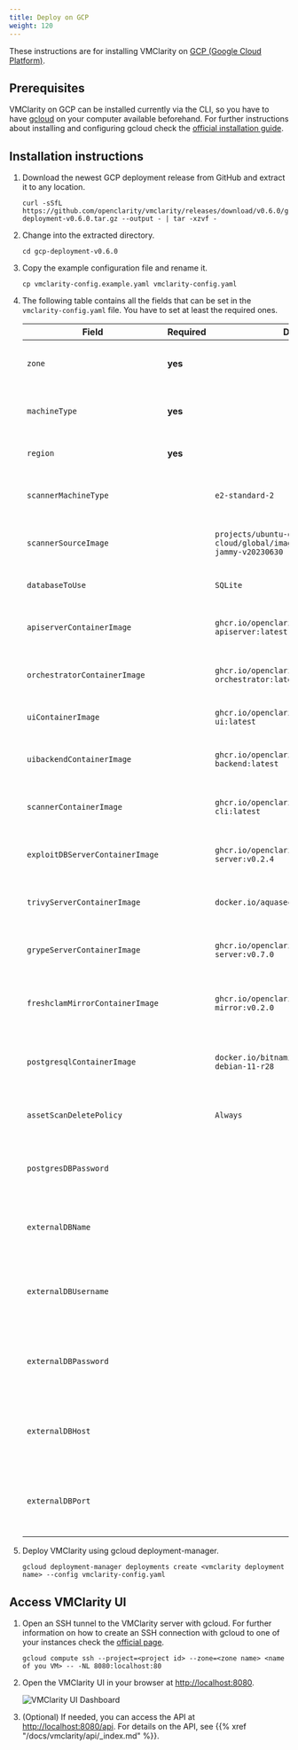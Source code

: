```yaml
---
title: Deploy on GCP
weight: 120
---
```


These instructions are for installing VMClarity on [GCP (Google Cloud Platform)](https://cloud.google.com).

## Prerequisites

VMClarity on GCP can be installed currently via the CLI, so you have to have
[gcloud](https://cloud.google.com/sdk/gcloud) on your computer available beforehand. For further instructions about
installing and configuring gcloud check the [official installation guide](https://cloud.google.com/sdk/docs/install).

## Installation instructions

1. Download the newest GCP deployment release from GitHub and extract it to any location.

    ```shell
    curl -sSfL https://github.com/openclarity/vmclarity/releases/download/v0.6.0/gcp-deployment-v0.6.0.tar.gz --output - | tar -xzvf -
    ```

2. Change into the extracted directory.

    ```shell
    cd gcp-deployment-v0.6.0
    ```

3. Copy the example configuration file and rename it.

    ```shell
    cp vmclarity-config.example.yaml vmclarity-config.yaml
    ```

4. The following table contains all the fields that can be set in the `vmclarity-config.yaml` file. You have to set at
   least the required ones.

   | Field                           | Required | Default                                                              | Description                                                                         |
   |---------------------------------|----------|----------------------------------------------------------------------|-------------------------------------------------------------------------------------|
   | `zone`                          | **yes**  |                                                                      | The Zone to locate the VMClarity server.                                            |
   | `machineType`                   | **yes**  |                                                                      | The machine type for the VMClarity server.                                          |
   | `region`                        | **yes**  |                                                                      | The region to locate VMClarity.                                                     |
   | `scannerMachineType`            |          | `e2-standard-2`                                                      | Machine type to use for the Scanner instances.                                      |
   | `scannerSourceImage`            |          | `projects/ubuntu-os-cloud/global/images/ubuntu-2204-jammy-v20230630` | Source image to use for the Scanner instances.                                      |
   | `databaseToUse`                 |          | `SQLite`                                                             | The database that VMClarity should use.                                             |
   | `apiserverContainerImage`       |          | `ghcr.io/openclarity/vmclarity-apiserver:latest`                     | The container image to use for the apiserver.                                       |
   | `orchestratorContainerImage`    |          | `ghcr.io/openclarity/vmclarity-orchestrator:latest`                  | The container image to use for the orchestrator.                                    |
   | `uiContainerImage`              |          | `ghcr.io/openclarity/vmclarity-ui:latest`                            | The container image to use for the ui.                                              |
   | `uibackendContainerImage`       |          | `ghcr.io/openclarity/vmclarity-ui-backend:latest`                    | The container image to use for the uibackend.                                       |
   | `scannerContainerImage`         |          | `ghcr.io/openclarity/vmclarity-cli:latest`                           | The container image to use for the scanner.                                         |
   | `exploitDBServerContainerImage` |          | `ghcr.io/openclarity/exploit-db-server:v0.2.4`                       | The container image to use for the exploit db server.                               |
   | `trivyServerContainerImage`     |          | `docker.io/aquasec/trivy:0.41.0`                                     | The container image to use for the trivy server.                                    |
   | `grypeServerContainerImage`     |          | `ghcr.io/openclarity/grype-server:v0.7.0`                            | The container image to use for the grype server.                                    |
   | `freshclamMirrorContainerImage` |          | `ghcr.io/openclarity/freshclam-mirror:v0.2.0`                        | The container image to use for the fresh clam mirror server.                        |
   | `postgresqlContainerImage`      |          | `docker.io/bitnami/postgresql:12.14.0-debian-11-r28`                 | The container image to use for the postgresql server.                               |
   | `assetScanDeletePolicy`         |          | `Always`                                                             | When asset scans should be cleaned up after scanning.                               |
   | `postgresDBPassword`            |          |                                                                      | Postgres DB password. Only required if DatabaseToUse is Postgresql.                 |
   | `externalDBName`                |          |                                                                      | DB to use in the external DB. Only required if DatabaseToUse is External.           |
   | `externalDBUsername`            |          |                                                                      | Username for the external DB. Only required if the DatabaseToUse is External.       |
   | `externalDBPassword`            |          |                                                                      | Password for the external DB. Only required if the DatabaseToUse is External.       |
   | `externalDBHost`                |          |                                                                      | Hostname or IP for the external DB. Only required if the DatabaseToUse is External. |
   | `externalDBPort`                |          |                                                                      | Port for the external DB. Only required if the DatabaseToUse is External.           |

5. Deploy VMClarity using gcloud deployment-manager.

   ```shell
   gcloud deployment-manager deployments create <vmclarity deployment name> --config vmclarity-config.yaml
   ```

## Access VMClarity UI

1. Open an SSH tunnel to the VMClarity server with gcloud. For further information on how to create an SSH connection
   with gcloud to one of your instances check the [official page](https://cloud.google.com/compute/docs/connect/standard-ssh#gcloud).

   ```shell
   gcloud compute ssh --project=<project id> --zone=<zone name> <name of you VM> -- -NL 8080:localhost:80
   ```

2. Open the VMClarity UI in your browser at [http://localhost:8080](http://localhost:8080).

   ![VMClarity UI Dashboard](/img/vmclarity-ui-1.png)

3. (Optional) If needed, you can access the API at [http://localhost:8080/api](http://localhost:8080/api). For details on the API, see {{% xref "/docs/vmclarity/api/_index.md" %}}.
